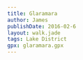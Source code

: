 ```yaml
---
title: Glaramara
author: James
publishDate: 2016-02-6
layout: walk.jade
tags: Lake District
gpx: glaramara.gpx
---
```


